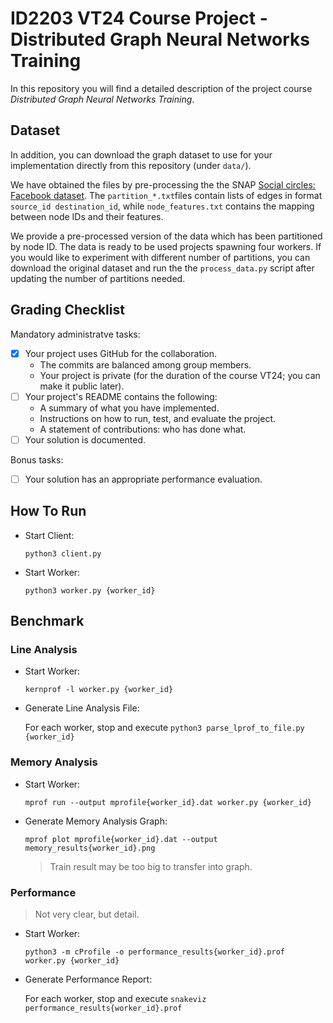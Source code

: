 # ID2203 VT24 Course Project - Distributed Graph Neural Networks Training

In this repository you will find a detailed description of the project course _Distributed Graph Neural Networks Training_.

## Dataset

In addition, you can download the graph dataset to use for your implementation directly from this repository (under `data/`).

We have obtained the files by pre-processing the the SNAP [Social circles: Facebook dataset](https://snap.stanford.edu/data/ego-Facebook.html).
The `partition_*.txt`files contain lists of edges in format `source_id destination_id`, while `node_features.txt` contains the mapping between node IDs and their features.

We provide a pre-processed version of the data which has been partitioned by node ID. The data is ready to be used projects spawning four workers. If you would like to experiment with different number of partitions, you can download the original dataset and run the the `process_data.py` script after updating the number of partitions needed.

## Grading Checklist

Mandatory administratve tasks:

- [x] Your project uses GitHub for the collaboration.
  - The commits are balanced among group members.
  - Your project is private (for the duration of the course VT24; you can make it public later).
- [ ] Your project's README contains the following:
  - A summary of what you have implemented.
  - Instructions on how to run, test, and evaluate the project.
  - A statement of contributions: who has done what.
- [ ] Your solution is documented.

Bonus tasks:

- [ ] Your solution has an appropriate performance evaluation.

## How To Run

- Start Client: 

  `python3 client.py`

- Start Worker: 

  `python3 worker.py {worker_id}`

## Benchmark

### Line Analysis

- Start Worker: 

  `kernprof -l worker.py {worker_id}`

- Generate Line Analysis File: 

  For each worker, stop and execute `python3 parse_lprof_to_file.py {worker_id}` 

### Memory Analysis

- Start Worker:

  `mprof run --output mprofile{worker_id}.dat worker.py {worker_id}`

- Generate Memory Analysis Graph:

  `mprof plot mprofile{worker_id}.dat --output memory_results{worker_id}.png`

  > Train result may be too big to transfer into graph.

### Performance

> Not very clear, but detail.

- Start Worker:

  `python3 -m cProfile -o performance_results{worker_id}.prof worker.py {worker_id}`

- Generate Performance Report:

  For each worker, stop and execute `snakeviz performance_results{worker_id}.prof`
  